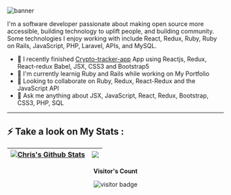 ![banner](https://user-images.githubusercontent.com/101924220/178070736-971c4b9c-59c8-4aba-aa55-f565b3ad4e1b.gif)
<!-- ![banner1](https://user-images.githubusercontent.com/101924220/178070972-0435978a-bdd7-4219-af58-e64c95e182ad.PNG) -->

I'm a software developer passionate about making open source more accessible, building technology to uplift people, and building community. Some technologies I enjoy working with include React, Redux, Ruby, Ruby on Rails, JavaScript, PHP, Laravel, APIs, and MySQL.

- 🔭 I recently finished [Crypto-tracker-app](https://my-crypto-tracker.netlify.app/) App using Reactjs, Redux, React-redux Babel, JSX, CSS3 and Bootstrap5
- 🌱 I'm currently learnig Ruby and Rails while working on My Portfolio
- 👯 Looking to collaborate on Ruby, Redux, React-Redux and the JavaScript API
- 💬 Ask me anything about JSX, JavaScript, React, Redux, Bootstrap, CSS3, PHP, SQL
<hr>

## ⚡ Take a look on My Stats :


 | <a href="https://github-readme-stats.vercel.app/api?username=Chrissiku&show_icons=true&theme=react&include_all_commits=true&count_private=true&hide_border=true"><img align="center" src="https://github-readme-stats.vercel.app/api?username=Chrissiku&show_icons=true&theme=react&include_all_commits=true&count_private=true&hide_border=true" alt="Chris's Github Stats" /></a> | <a href="https://github-readme-stats.vercel.app/api/top-langs/?username=Chrissiku&layout=compact&langs_count=7&theme=react&hide_border=true"><img align="center" src="https://github-readme-stats.vercel.app/api/top-langs/?username=Chrissiku&layout=compact&langs_count=7&theme=react&hide_border=true" /></a> |
| ------------- | ------------- |

<p align="center" font-size="25px"><b>Visitor's Count</b></p>
<p align="center"><img src="https://profile-counter.glitch.me/Chrissiku/count.svg" alt="visitor badge"/></p>


<!-- [![Chris Siku's Activity Graph](https://activity-graph.herokuapp.com/graph?username=Chrissiku&custom_title=Chris%27s%20Contribution%20Graph&theme=react-dark&hide_border=true&line=d1a01f&point=c58545)](https://github.com/Chrissiku/) -->
 
<!-- ![svg](https://raw.githubusercontent.com/Chrissiku/github-profile-3d-contrib/main/docs/demo/profile-night-view.svg) -->
